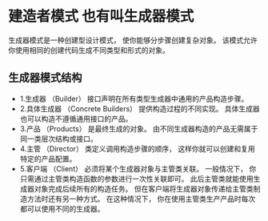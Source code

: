 # 建造者模式 也有叫生成器模式
生成器模式是一种创建型设计模式， 使你能够分步骤创建复杂对象。 该模式允许你使用相同的创建代码生成不同类型和形式的对象。

## 生成器模式结构

- 1.生成器 （Builder） 接口声明在所有类型生成器中通用的产品构造步骤。
- 2.具体生成器 （Concrete Builders） 提供构造过程的不同实现。 具体生成器也可以构造不遵循通用接口的产品。
- 3.产品 （Products） 是最终生成的对象。 由不同生成器构造的产品无需属于同一类层次结构或接口。
- 4.主管 （Director） 类定义调用构造步骤的顺序， 这样你就可以创建和复用特定的产品配置。
- 5.客户端 （Client） 必须将某个生成器对象与主管类关联。 一般情况下， 你只需通过主管类构造函数的参数进行一次性关联即可。 此后主管类就能使用生成器对象完成后续所有的构造任务。 但在客户端将生成器对象传递给主管类制造方法时还有另一种方式。 在这种情况下， 你在使用主管类生产产品时每次都可以使用不同的生成器。
